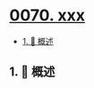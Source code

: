 # [0070. xxx](https://github.com/Tdahuyou/TNotes.leetcode/tree/main/notes/0070.%20xxx)

<!-- region:toc -->

- [1. 📝 概述](#1--概述)

<!-- endregion:toc -->

## 1. 📝 概述
